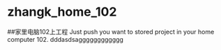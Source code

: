 # zhangk_home_102
##家里电脑102上工程
Just push you want to stored project in your home computer 102.
dddasdsagggggggggggg
